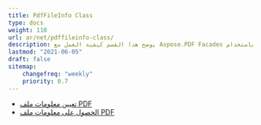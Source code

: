 ```yaml
---
title: PdfFileInfo Class
type: docs
weight: 110
url: ar/net/pdffileinfo-class/
description: يوضح هذا القسم كيفية العمل مع Aspose.PDF Facades باستخدام PdfFileInfo Class.
lastmod: "2021-06-05"
draft: false
sitemap:
    changefreq: "weekly"
    priority: 0.7
---
```


- [تعيين معلومات ملف PDF](/pdf/net/set-pdf-file-information/)
- [الحصول على معلومات ملف PDF](/pdf/net/get-pdf-file-information/)